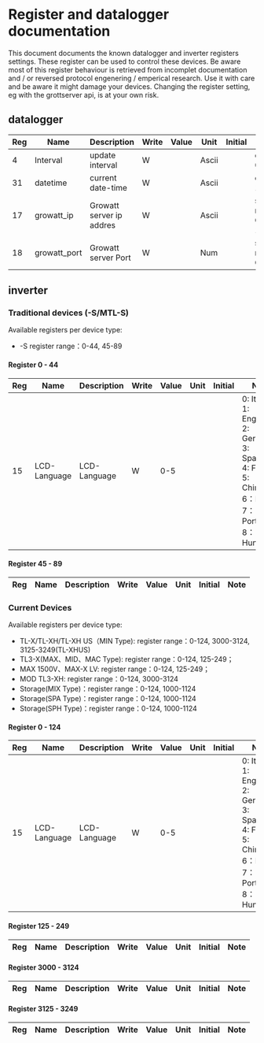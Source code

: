 # Register and datalogger documentation 
This document documents the known datalogger and inverter registers settings. These register can be used to control these devices. 
Be aware most of this register behaviour is retrieved from incomplet documentation and / or reversed protocol engenering / emperical research. 
Use it with care and be aware it might damage your devices. Changing the register setting, eg with the grottserver api, is at your own risk.

## datalogger
| Reg  | Name              | Description      | Write | Value   |Unit |Initial| Note                                                               |
| ---- | ----------------- | ---------------- |-------|---------|-----|-------| -------------------------------------------------------------------| 
|4|Interval|update interval|W||Ascii|| e.g 5 or 1 or 0.5|
|31|datetime|current date-time|W||Ascii||e.g 2022-05-17 21:01:50|
|17| growatt_ip|Growatt server ip addres|W||Ascii||set for redirection to Grott e.g. 192.168.0.206|
|18| growatt_port|Growatt server Port|W||Num||set for redirection to Grott e.g. 5279|

## inverter

### Traditional devices (-S/MTL-S)
Available registers per device type:

- -S register range：0-44, 45-89

#### Register 0 - 44

| Reg  | Name              | Description      | Write | Value   |Unit |Initial| Note                                                               |
| ---- | ----------------- | ---------------- |-------|---------|-----|-------| -------------------------------------------------------------------| 
| 15 | LCD-Language | LCD-Language |W|0-5||| 0: Italian;<br />1: English;<br />2: German;<br />3: Spanish;<br />4: French;<br />5: Chinese;<br />6：Polish<br />7：Portugues<br />8：Hungary|    

#### Register 45 - 89

| Reg  | Name              | Description      | Write | Value   |Unit |Initial| Note                                                               |
| ---- | ----------------- | ---------------- |-------|---------|-----|-------| -------------------------------------------------------------------| 

### Current Devices 
Available registers per device type: 

- TL-X/TL-XH/TL-XH US（MIN Type): register range：0-124, 3000-3124, 3125-3249(TL-XHUS)
- TL3-X(MAX、MID、MAC Type): register range：0-124, 125-249；
- MAX 1500V、MAX-X LV: register range：0-124, 125-249；
- MOD TL3-XH: register range：0-124, 3000-3124
- Storage(MIX Type)：register range：0-124, 1000-1124
- Storage(SPA Type)：register range：0-124, 1000-1124
- Storage(SPH Type)：register range：0-124, 1000-1124

#### Register 0 - 124
| Reg  | Name              | Description      | Write | Value   |Unit |Initial| Note                                                               |
| ---- | ----------------- | ---------------- |-------|---------|-----|-------| -------------------------------------------------------------------| 
| 15 | LCD-Language | LCD-Language |W|0-5||| 0: Italian;<br />1: English;<br />2: German;<br />3: Spanish;<br />4: French;<br />5: Chinese;<br />6：Polish<br />7：Portugues<br />8：Hungary|    
#### Register 125 - 249
| Reg  | Name              | Description      | Write | Value   |Unit |Initial| Note                                                               |
| ---- | ----------------- | ---------------- |-------|---------|-----|-------| -------------------------------------------------------------------| 
#### Register 3000 - 3124
| Reg  | Name              | Description      | Write | Value   |Unit |Initial| Note                                                               |
| ---- | ----------------- | ---------------- |-------|---------|-----|-------| -------------------------------------------------------------------| 
#### Register 3125 - 3249 
| Reg  | Name              | Description      | Write | Value   |Unit |Initial| Note                                                               |
| ---- | ----------------- | ---------------- |-------|---------|-----|-------| -------------------------------------------------------------------| 



